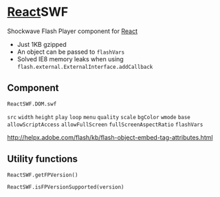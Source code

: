 # [React](https://github.com/facebook/react)SWF

Shockwave Flash Player component for [React](https://github.com/facebook/react)

* Just 1KB gzipped
* An object can be passed to `flashVars`
* Solved IE8 memory leaks when using `flash.external.ExternalInterface.addCallback`

## Component

`ReactSWF.DOM.swf`

`src` `width` `height` `play` `loop` `menu` `quality` `scale` `bgColor` `wmode` `base` `allowScriptAccess` `allowFullScreen` `fullScreenAspectRatio` `flashVars`

http://helpx.adobe.com/flash/kb/flash-object-embed-tag-attributes.html

## Utility functions

`ReactSWF.getFPVersion()`

`ReactSWF.isFPVersionSupported(version)`
